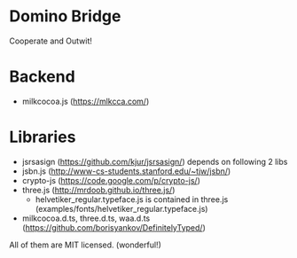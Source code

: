 ﻿Domino Bridge
=====

Cooperate and Outwit!


# Backend

- milkcocoa.js (https://mlkcca.com/)


# Libraries

-  jsrsasign (https://github.com/kjur/jsrsasign/) depends on following 2 libs
-  jsbn.js (http://www-cs-students.stanford.edu/~tjw/jsbn/)
-  crypto-js (https://code.google.com/p/crypto-js/)
-  three.js (http://mrdoob.github.io/three.js/)
   +  helvetiker\_regular.typeface.js is contained in three.js (examples/fonts/helvetiker_regular.typeface.js)
-  milkcocoa.d.ts, three.d.ts, waa.d.ts (https://github.com/borisyankov/DefinitelyTyped/)

All of them are MIT licensed. (wonderful!)
